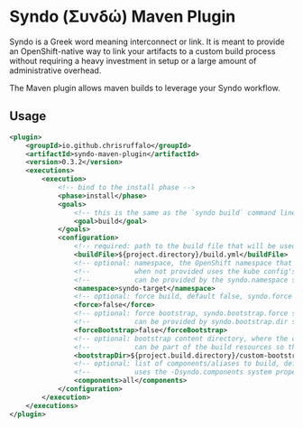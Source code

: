 # Syndo (Συνδώ) Maven Plugin
Syndo is a Greek word meaning interconnect or link. It is meant to provide an OpenShift-native way to link
your artifacts to a custom build process without requiring a heavy investment in setup or a large amount
of administrative overhead.

The Maven plugin allows maven builds to leverage your Syndo workflow.

## Usage
```xml
<plugin>
    <groupId>io.github.chrisruffalo</groupId>
    <artifactId>syndo-maven-plugin</artifactId>
    <version>0.3.2</version>
    <executions>
        <execution>
            <!-- bind to the install phase -->
            <phase>install</phase>
            <goals>
                <!-- this is the same as the `syndo build` command line option -->
                <goal>build</goal>
            </goals>
            <configuration>
                <!-- required: path to the build file that will be used for the build -->
                <buildFile>${project.directory}/build.yml</buildFile>
                <!-- optional: namespace, the OpenShift namespace that is the target of the build -->
                <!--           when not provided uses the kube config's last used namespace -->
                <!--           can be provided by the syndo.namespace system property -->
                <namespace>syndo-target</namespace>
                <!-- optional: force build, default false, syndo.force system property if not provided -->
                <force>false</force>
                <!-- optional: force bootstrap, syndo.bootstrap.force system property if not provided -->
                <!--           can be provided by syndo.bootstrap.dir system property -->
                <forceBootstrap>false</forceBootstrap>
                <!-- optional: bootstrap content directory, where the content is for building the syndo builder container -->
                <!--           can be part of the build resources so that filtering can affect the directory -->
                <bootstrapDir>${project.build.directory}/custom-bootstrap</bootstrapDir>
                <!-- optional: list of components/aliases to build, default is all, should be comma-separated.  -->
                <!--           uses the -Dsyndo.components system property if not provided.  -->
                <components>all</components>
            </configuration>
        </execution>
    </executions>
</plugin>
```
